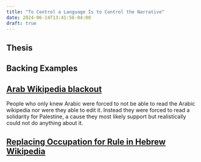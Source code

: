 ```yaml
---
title: "To Control a Language Is to Control the Narrative"
date: 2024-06-14T13:41:56-04:00
draft: true
---
```


## Thesis

## Backing Examples

## [Arab Wikipedia blackout](https://en.wikipedia.org/wiki/Wikipedia:Wikipedia_Signpost/2023-12-24/Discussion_report)

 People who only knew Arabic were forced to not be able to read the Arabic wikipedia nor were they able to edit it. Instead they were forced to read a solidarity for Palestine, a cause they most likely support but realistically could not do anything about it.

## [Replacing Occupation for Rule in Hebrew Wikipedia](https://www.haaretz.com/israel-news/2021-02-16/ty-article/.premium/israeli-rule-not-occupation-hebrew-wikipedia-renames-a-key-article/0000017f-f49f-d460-afff-ffff5b1c0000)

